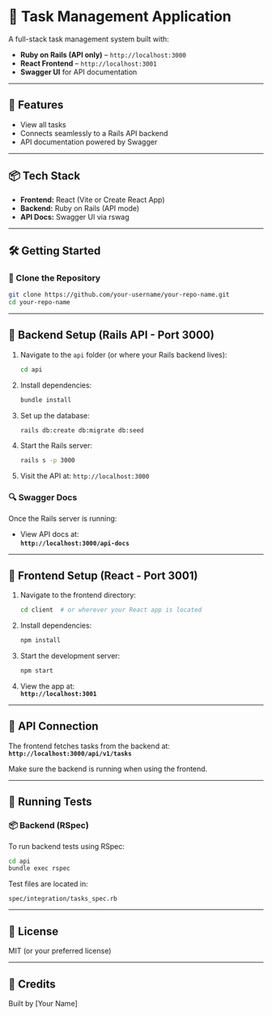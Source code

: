 
# 🧠 Task Management Application

A full-stack task management system built with:

- **Ruby on Rails (API only)** – `http://localhost:3000`
- **React Frontend** – `http://localhost:3001`
- **Swagger UI** for API documentation

---

## 🚀 Features

- View all tasks
- Connects seamlessly to a Rails API backend
- API documentation powered by Swagger

---

## 📦 Tech Stack

- **Frontend:** React (Vite or Create React App)
- **Backend:** Ruby on Rails (API mode)
- **API Docs:** Swagger UI via rswag

---

## 🛠️ Getting Started

### 📁 Clone the Repository

```bash
git clone https://github.com/your-username/your-repo-name.git
cd your-repo-name
```

---

## 🔧 Backend Setup (Rails API - Port 3000)

1. Navigate to the `api` folder (or where your Rails backend lives):

   ```bash
   cd api
   ```

2. Install dependencies:

   ```bash
   bundle install
   ```

3. Set up the database:

   ```bash
   rails db:create db:migrate db:seed
   ```

4. Start the Rails server:

   ```bash
   rails s -p 3000
   ```

5. Visit the API at: `http://localhost:3000`

### 🔍 Swagger Docs

Once the Rails server is running:

- View API docs at:  
  **`http://localhost:3000/api-docs`**

---

## 🎨 Frontend Setup (React - Port 3001)

1. Navigate to the frontend directory:

   ```bash
   cd client  # or wherever your React app is located
   ```

2. Install dependencies:

   ```bash
   npm install
   ```

3. Start the development server:

   ```bash
   npm start
   ```

4. View the app at:  
   **`http://localhost:3001`**

---

## 🔗 API Connection

The frontend fetches tasks from the backend at:  
**`http://localhost:3000/api/v1/tasks`**

Make sure the backend is running when using the frontend.

---

## 🧪 Running Tests

### 📦 Backend (RSpec)

To run backend tests using RSpec:

```bash
cd api
bundle exec rspec
```

Test files are located in:

```
spec/integration/tasks_spec.rb
```


---

## 📄 License

MIT (or your preferred license)

---

## 🙌 Credits

Built by [Your Name]
